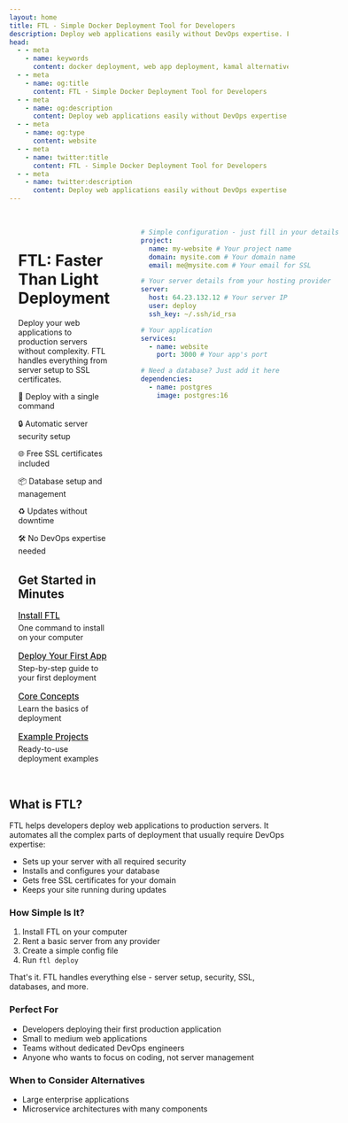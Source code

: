 ```yaml
---
layout: home
title: FTL - Simple Docker Deployment Tool for Developers
description: Deploy web applications easily without DevOps expertise. Free SSL, database management, and zero-downtime updates. Simple alternative to Kamal, Sidekick and complex deployment tools.
head:
  - - meta
    - name: keywords
      content: docker deployment, web app deployment, kamal alternative, sidekick alternative, zero-downtime deployment, SSL automation, database provisioning, simple deployment tool, deploy without devops, easy deployment
  - - meta
    - name: og:title
      content: FTL - Simple Docker Deployment Tool for Developers
  - - meta
    - name: og:description
      content: Deploy web applications easily without DevOps expertise. Free SSL, database management, and zero-downtime updates. Simple alternative to Kamal, Sidekick and complex deployment tools.
  - - meta
    - name: og:type
      content: website
  - - meta
    - name: twitter:title
      content: FTL - Simple Docker Deployment Tool for Developers
  - - meta
    - name: twitter:description
      content: Deploy web applications easily without DevOps expertise. Free SSL, database management, and zero-downtime updates. Simple alternative to Kamal, Sidekick and complex deployment tools.
---
```


<style>
.home-container {
  display: grid;
  grid-template-columns: 1fr 1fr;
  gap: 40px;
  align-items: start;
  margin-top: 2rem;
}

.feature-list {
  list-style: none;
  padding: 0;
}

.feature-list li {
  margin-bottom: 1rem;
  font-size: 1.1em;
}

.quick-links {
  margin-top: 2rem;
}

.quick-links-list {
  list-style: none;
  padding: 0;
}

.quick-links-list li {
  margin-bottom: 1rem;
}

.quick-links-list a {
  font-size: 1.1em;
  font-weight: 500;
}

.quick-links-list span {
  display: block;
  margin-top: 0.25rem;
  color: var(--vp-c-text-2);
}

.home-content {
    margin: 16px;
}
</style>

<div class="home-container">
<div class="home-content">

# FTL: Faster Than Light Deployment

Deploy your web applications to production servers without complexity. FTL handles everything from server setup to SSL certificates.

<div class="feature-list">

🚀 Deploy with a single command

🔒 Automatic server security setup

🌐 Free SSL certificates included

📦 Database setup and management

♻️ Updates without downtime

🛠️ No DevOps expertise needed

</div>

<div class="quick-links">

## Get Started in Minutes

<ul class="quick-links-list">
  <li>
    <a href="/getting-started/installation">Install FTL</a>
    <span>One command to install on your computer</span>
  </li>
  <li>
    <a href="/getting-started/first-deployment">Deploy Your First App</a>
    <span>Step-by-step guide to your first deployment</span>
  </li>
  <li>
    <a href="/guides/concepts">Core Concepts</a>
    <span>Learn the basics of deployment</span>
  </li>
  <li>
    <a href="/examples/">Example Projects</a>
    <span>Ready-to-use deployment examples</span>
  </li>
</ul>

</div>

</div>
<div class="code">

```yaml
# Simple configuration - just fill in your details
project:
  name: my-website # Your project name
  domain: mysite.com # Your domain name
  email: me@mysite.com # Your email for SSL

# Your server details from your hosting provider
server:
  host: 64.23.132.12 # Your server IP
  user: deploy
  ssh_key: ~/.ssh/id_rsa

# Your application
services:
  - name: website
    port: 3000 # Your app's port

# Need a database? Just add it here
dependencies:
  - name: postgres
    image: postgres:16
```

</div>
</div>

## What is FTL?

FTL helps developers deploy web applications to production servers. It automates all the complex parts of deployment that usually require DevOps expertise:

- Sets up your server with all required security
- Installs and configures your database
- Gets free SSL certificates for your domain
- Keeps your site running during updates

### How Simple Is It?

1. Install FTL on your computer
2. Rent a basic server from any provider
3. Create a simple config file
4. Run `ftl deploy`

That's it. FTL handles everything else - server setup, security, SSL, databases, and more.

### Perfect For

- Developers deploying their first production application
- Small to medium web applications
- Teams without dedicated DevOps engineers
- Anyone who wants to focus on coding, not server management

### When to Consider Alternatives

- Large enterprise applications
- Microservice architectures with many components
